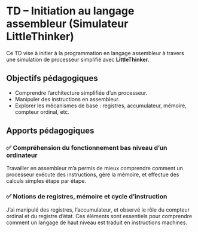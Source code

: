 # TD – Initiation au langage assembleur (Simulateur LittleThinker)

Ce TD vise à initier à la programmation en langage assembleur à travers une simulation de processeur simplifié avec **LittleThinker**.

## Objectifs pédagogiques

- Comprendre l’architecture simplifiée d’un processeur.
- Manipuler des instructions en assembleur.
- Explorer les mécanismes de base : registres, accumulateur, mémoire, compteur ordinal, etc.

## Apports pédagogiques

### ✅ Compréhension du fonctionnement bas niveau d’un ordinateur
Travailler en assembleur m’a permis de mieux comprendre comment un processeur exécute des instructions, gère la mémoire, et effectue des calculs simples étape par étape.

### ✅ Notions de registres, mémoire et cycle d’instruction
J’ai manipulé des registres, l’accumulateur, et observé le rôle du compteur ordinal et du registre d’état. Ces éléments sont essentiels pour comprendre comment un langage de haut niveau est traduit en instructions machines.